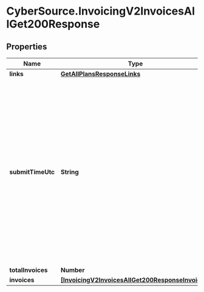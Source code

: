 # CyberSource.InvoicingV2InvoicesAllGet200Response

## Properties
Name | Type | Description | Notes
------------ | ------------- | ------------- | -------------
**links** | [**GetAllPlansResponseLinks**](GetAllPlansResponseLinks.md) |  | [optional] 
**submitTimeUtc** | **String** | Time of request in UTC. Format: `YYYY-MM-DDThh:mm:ssZ` **Example** `2016-08-11T22:47:57Z` equals August 11, 2016, at 22:47:57 (10:47:57 p.m.). The `T` separates the date and the time. The `Z` indicates UTC.  Returned by Cybersource for all services.  | [optional] 
**totalInvoices** | **Number** |  | [optional] 
**invoices** | [**[InvoicingV2InvoicesAllGet200ResponseInvoices]**](InvoicingV2InvoicesAllGet200ResponseInvoices.md) |  | [optional] 


